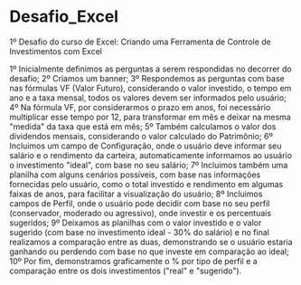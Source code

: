 # Desafio_Excel
1º Desafio do curso de Excel: Criando uma Ferramenta de Controle de Investimentos com Excel

1º Inicialmente definimos as perguntas a serem respondidas no decorrer do desafio;
2º Criamos um banner;
3º Respondemos as perguntas com base nas fórmulas VF (Valor Futuro), considerando o valor investido, o tempo em ano e a taxa mensal, todos os valores devem ser informados pelo usuário;
4º Na fórmula VF, por considerarmos o prazo em anos, foi necessário multiplicar esse tempo por 12, para transformar em mês e deixar na mesma "medida" da taxa que está em mês;
5º Também calculamos o valor dos dividendos mensais, considerando o valor calculado do Patrimônio;
6º Incluimos um campo de Configuração, onde o usuário deve informar seu salário e o rendimento da carteira, automaticamente informamos ao usuário o investimento "ideal", com base no seu salário;
7º Incluimos também uma planilha com alguns cenários possíveis, com base nas informações fornecidas pelo usuário, como o total investido e rendimento em algumas faixas de anos, para facilitar a visualização do usuário;
8º Incluimos campos de Perfil, onde o usuário pode decidir com base no seu perfil (conservador, moderado ou agressivo), onde investir e os percentuais sugeridos;
9º Deixamos as planilhas com o valor investido e o valor sugerido (com base no investimento ideal - 30% do salário) e no final realizamos a comparação entre as duas, demonstrando se o usuário estaria ganhando ou perdendo com base no que investe em comparação ao ideal;
10º Por fim, demonstramos graficamente o % por tipo de perfil e a comparação entre os dois investimentos ("real" e "sugerido").
